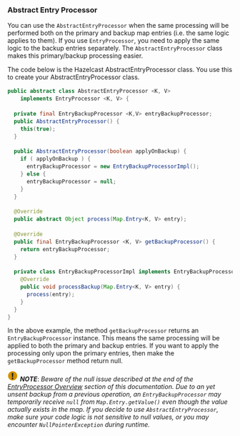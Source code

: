 
### Abstract Entry Processor

You can use the `AbstractEntryProcessor` when the same processing will be performed both on the primary and backup map entries (i.e. the same logic applies to them). If you use `EntryProcessor`, you need to apply the same logic to the backup entries separately. The `AbstractEntryProcessor` class makes this primary/backup processing easier.

The code below is the Hazelcast AbstractEntryProcessor class. You use this to create your AbstractEntryProcessor class.

```java
public abstract class AbstractEntryProcessor <K, V>
    implements EntryProcessor <K, V> {
    
  private final EntryBackupProcessor <K,V> entryBackupProcessor;
  public AbstractEntryProcessor() {
    this(true);
  }

  public AbstractEntryProcessor(boolean applyOnBackup) {
    if ( applyOnBackup ) {
      entryBackupProcessor = new EntryBackupProcessorImpl();
    } else {
      entryBackupProcessor = null;
    }
  } 

  @Override
  public abstract Object process(Map.Entry<K, V> entry);

  @Override
  public final EntryBackupProcessor <K, V> getBackupProcessor() {
    return entryBackupProcessor;
  }

  private class EntryBackupProcessorImpl implements EntryBackupProcessor <K,V>{
    @Override
    public void processBackup(Map.Entry<K, V> entry) {
      process(entry); 
    }
  }	
}
```

In the above example, the method `getBackupProcessor` returns an `EntryBackupProcessor` instance. This means the same processing will be applied to both the primary and backup entries. If you want to apply the processing only upon the primary entries, then make the `getBackupProcessor` method return null. 

![image](images/NoteSmall.jpg) ***NOTE***: *Beware of the null issue described at the end of the [EntryProcessor Overview](#entry-processor-overview) section of this documentation. Due to an yet unsent backup from a previous operation, an `EntryBackupProcessor` may temporarily receive `null` from `Map.Entry.getValue()` even though the value actually exists in the map. If you decide to use `AbstractEntryProcessor`, make sure your code logic is not sensitive to null values, or you may encounter `NullPointerException` during runtime.*
